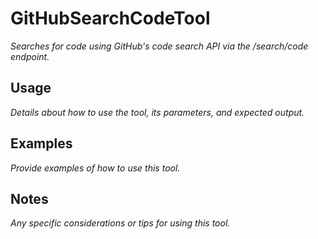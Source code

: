 ﻿# GitHubSearchCodeTool

*Searches for code using GitHub's code search API via the /search/code endpoint.*

## Usage

*Details about how to use the tool, its parameters, and expected output.*

## Examples

*Provide examples of how to use this tool.*

## Notes

*Any specific considerations or tips for using this tool.*